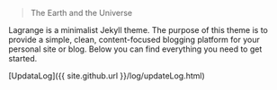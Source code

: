 > The Earth and the Universe

Lagrange is a minimalist Jekyll theme. The purpose of this theme is to provide a simple, clean, content-focused blogging platform for your personal site or blog. Below you can find everything you need to get started.

[UpdataLog]({{ site.github.url }}/log/updateLog.html)